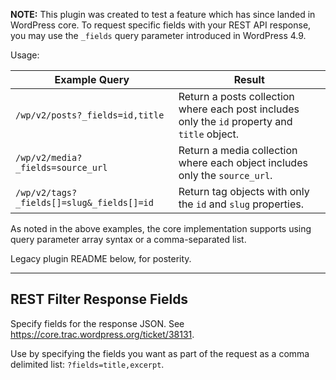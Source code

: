 **NOTE:** This plugin was created to test a feature which has since landed in WordPress core. To request specific fields with your REST API response, you may use the `_fields` query parameter introduced in WordPress 4.9.

Usage:

 Example Query | Result
-------------- | -------
`/wp/v2/posts?_fields=id,title` | Return a posts collection where each post includes only the `id` property and `title` object.
`/wp/v2/media?_fields=source_url` | Return a media collection where each object includes only the `source_url`.
`/wp/v2/tags?_fields[]=slug&_fields[]=id` | Return tag objects with only the `id` and `slug` properties.

As noted in the above examples, the core implementation supports using query parameter array syntax or a comma-separated list.

Legacy plugin README below, for posterity.

--------------

## REST Filter Response Fields

Specify fields for the response JSON. See https://core.trac.wordpress.org/ticket/38131.

Use by specifying the fields you want as part of the request as a comma delimited list: `?fields=title,excerpt`.
